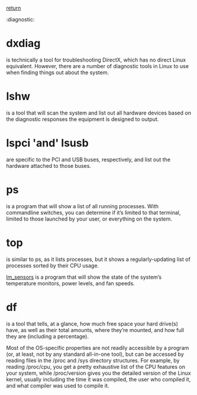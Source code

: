 [return](commands)

:diagnostic:

# dxdiag
is technically a tool for troubleshooting DirectX, which has no direct Linux equivalent. However, there are a number of diagnostic tools in Linux to use when finding things out about the system.

# lshw  
is a tool that will scan the system and list out all hardware devices based on the diagnostic responses the equipment is designed to output.

# lspci 'and' lsusb  
are specific to the PCI and USB buses, respectively, and list out the hardware attached to those buses.

# ps 
is a program that will show a list of all running processes. With commandline switches, you can determine if it’s limited to that terminal, limited to those launched by your user, or everything on the system.

# top 
is similar to ps, as it lists processes, but it shows a regularly-updating list of processes sorted by their CPU usage.

[lm_sensors](lm_sensor) 
is a program that will show the state of the system’s temperature monitors, power levels, and fan speeds.

# df 
is a tool that tells, at a glance, how much free space your hard drive(s) have, as well as their total amounts, where they’re mounted, and how full they are (including a percentage).

Most of the OS-specific properties are not readily accessible by a program (or, at least, not by any standard all-in-one tool), but can be accessed by reading files in the /proc and /sys directory structures. For example, by reading /proc/cpu, you get a pretty exhaustive list of the CPU features on your system, while /proc/version gives you the detailed version of the Linux kernel, usually including the time it was compiled, the user who compiled it, and what compiler was used to compile it.

```
